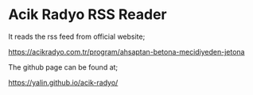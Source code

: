 # Acik Radyo RSS Reader
It reads the rss feed from official website; 

https://acikradyo.com.tr/program/ahsaptan-betona-mecidiyeden-jetona

The github page can be found at; 

https://yalin.github.io/acik-radyo/